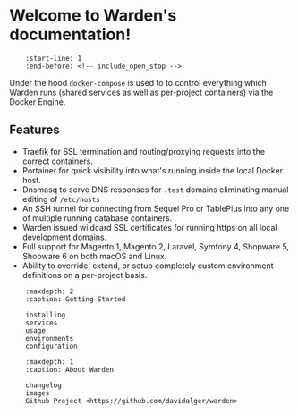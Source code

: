 Welcome to Warden's documentation!
==================================

``` include:: ../README.md
    :start-line: 1
    :end-before: <!-- include_open_stop -->
```

Under the hood `docker-compose` is used to to control everything which Warden runs (shared services as well as per-project containers) via the Docker Engine.

## Features

* Traefik for SSL termination and routing/proxying requests into the correct containers.
* Portainer for quick visibility into what's running inside the local Docker host.
* Dnsmasq to serve DNS responses for `.test` domains eliminating manual editing of `/etc/hosts`
* An SSH tunnel for connecting from Sequel Pro or TablePlus into any one of multiple running database containers.
* Warden issued wildcard SSL certificates for running https on all local development domains.
* Full support for Magento 1, Magento 2, Laravel, Symfony 4, Shopware 5, Shopware 6 on both macOS and Linux.
* Ability to override, extend, or setup completely custom environment definitions on a per-project basis.

``` toctree::
    :maxdepth: 2
    :caption: Getting Started

    installing
    services
    usage
    environments
    configuration
```

``` toctree::
    :maxdepth: 1
    :caption: About Warden

    changelog
    images
    Github Project <https://github.com/davidalger/warden>
```

